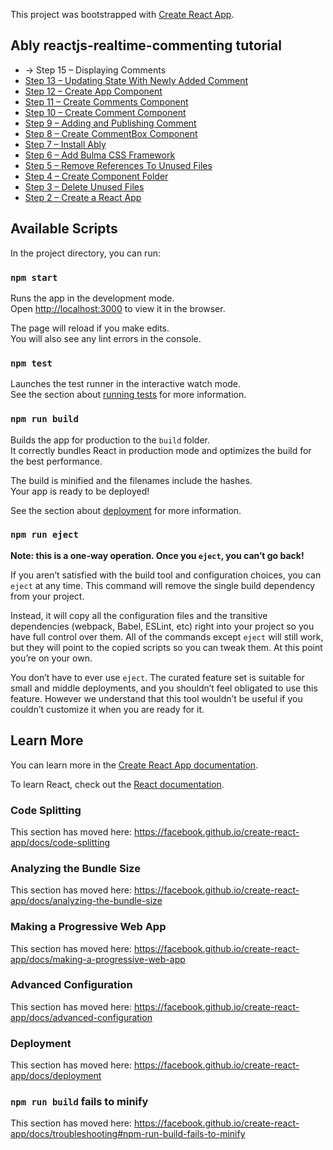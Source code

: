 This project was bootstrapped with [Create React App](https://github.com/facebook/create-react-app).

## Ably reactjs-realtime-commenting tutorial

- -> Step 15 – Displaying Comments
- [Step 13 – Updating State With Newly Added Comment](https://github.com/ably/tutorials/tree/f4d0b5122376f79cf7c988d61b3320ceee8c8e64)
- [Step 12 – Create App Component](https://github.com/ably/tutorials/tree/65bf3e7a7c7c0ecc2b491a7afdacdff818766bd2)
- [Step 11 – Create Comments Component](https://github.com/ably/tutorials/tree/b6d3df4cd66565742c134e209497953a643c3f30)
- [Step 10 – Create Comment Component](https://github.com/marsielko/tutorials/tree/88e902a9c16665efb0a3a7eee7a1c6c69935e3c3)
- [Step 9 – Adding and Publishing Comment](https://github.com/marsielko/tutorials/tree/4689eef90b22bdfafedc1b60d18dbdeae128e7d7)
- [Step 8 – Create CommentBox Component](https://github.com/marsielko/tutorials/tree/d85123d92cf55afd4debe3a6a7df0850e4d3fe53)
- [Step 7 – Install Ably](https://github.com/marsielko/tutorials/tree/c2bcbbea6407e5ff9d18f8d65b9a112c6dbef574)
- [Step 6 – Add Bulma CSS Framework](https://github.com/marsielko/tutorials/tree/603f0ee7f1035db89b025d5a61d543d2838e0a0f)
- [Step 5 – Remove References To Unused Files](https://github.com/marsielko/tutorials/tree/dcb1a3a77126f2ab84611a1b883f1113c0d5e02f)
- [Step 4 – Create Component Folder](https://github.com/marsielko/tutorials/tree/315e379ea668e44aa7348a6efea76d979a2eab7c)
- [Step 3 – Delete Unused Files](https://github.com/marsielko/tutorials/tree/9db6c81a6dc24d4d8ee7008ce895e67e4eed3ef5)
- [Step 2 – Create a React App](https://github.com/marsielko/tutorials/tree/c4815ffbb58a97be4d5848c37ab4acd11b63b21d)

## Available Scripts

In the project directory, you can run:

### `npm start`

Runs the app in the development mode.  
Open [http://localhost:3000](http://localhost:3000) to view it in the browser.

The page will reload if you make edits.  
You will also see any lint errors in the console.

### `npm test`

Launches the test runner in the interactive watch mode.  
See the section about [running tests](https://facebook.github.io/create-react-app/docs/running-tests) for more information.

### `npm run build`

Builds the app for production to the `build` folder.  
It correctly bundles React in production mode and optimizes the build for the best performance.

The build is minified and the filenames include the hashes.  
Your app is ready to be deployed!

See the section about [deployment](https://facebook.github.io/create-react-app/docs/deployment) for more information.

### `npm run eject`

**Note: this is a one-way operation. Once you `eject`, you can’t go back!**

If you aren’t satisfied with the build tool and configuration choices, you can `eject` at any time. This command will remove the single build dependency from your project.

Instead, it will copy all the configuration files and the transitive dependencies (webpack, Babel, ESLint, etc) right into your project so you have full control over them. All of the commands except `eject` will still work, but they will point to the copied scripts so you can tweak them. At this point you’re on your own.

You don’t have to ever use `eject`. The curated feature set is suitable for small and middle deployments, and you shouldn’t feel obligated to use this feature. However we understand that this tool wouldn’t be useful if you couldn’t customize it when you are ready for it.

## Learn More

You can learn more in the [Create React App documentation](https://facebook.github.io/create-react-app/docs/getting-started).

To learn React, check out the [React documentation](https://reactjs.org/).

### Code Splitting

This section has moved here: https://facebook.github.io/create-react-app/docs/code-splitting

### Analyzing the Bundle Size

This section has moved here: https://facebook.github.io/create-react-app/docs/analyzing-the-bundle-size

### Making a Progressive Web App

This section has moved here: https://facebook.github.io/create-react-app/docs/making-a-progressive-web-app

### Advanced Configuration

This section has moved here: https://facebook.github.io/create-react-app/docs/advanced-configuration

### Deployment

This section has moved here: https://facebook.github.io/create-react-app/docs/deployment

### `npm run build` fails to minify

This section has moved here: https://facebook.github.io/create-react-app/docs/troubleshooting#npm-run-build-fails-to-minify
